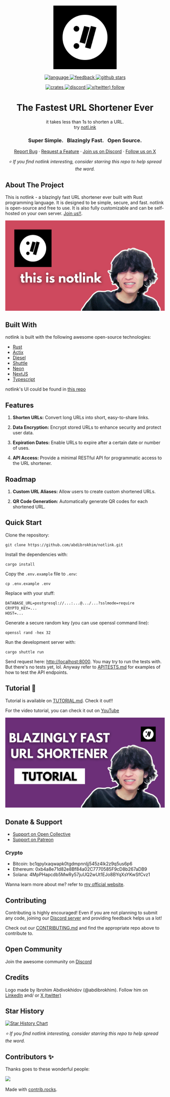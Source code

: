 <!-- markdownlint-disable -->
<p align="center">
  <a href="" rel="noopener">
    <img width=200px height=200px src="https://raw.githubusercontent.com/abdibrokhim/notlink/refs/heads/main/assets/notlink-logo.png">
  </a>
</p>

<p align="center">
  <a href="https://github.com/abdibrokhim/notlink/search?l=rust">
    <img alt="language" src="https://img.shields.io/badge/language-Rust-black.svg">
  </a>
  <a href="https://yaps.gg">
    <img alt="feedback" src="https://img.shields.io/badge/feedback-notl.ink-black">
  </a>
    <a href="https://notl.ink">
    <img alt="github stars" src="https://img.shields.io/github/stars/abdibrokhim/notlink?style=social"/>
  </a>
</p>
<p align="center">
  <a href="https://github.com/abdibrokhim/notlink/issues">
    <img alt="crates" src="https://img.shields.io/github/issues-raw/abdibrokhim/notlink.svg">
  </a>
  <a href="https://discord.gg/nUdcd9p8Ae">
    <img alt="discord" src="https://img.shields.io/discord/1325139842388070520?logo=discord"/>
  </a>
  <a href="https://yaps.gg">
    <img alt="x(twitter) follow" src="https://img.shields.io/twitter/follow/abdibrokhim">
  </a>
</p>

<h1 align="center">The Fastest URL Shortener Ever</h1>
<div align="center">
it takes less than 1s to shorten a URL.<br>
try <a href="https://notl.ink">notl.ink</a>
</div>

<h3 align="center">Super Simple. &nbsp; Blazingly Fast. &nbsp; Open Source.</h3>

<p align="center">
    <a href="https://yaps.gg">Report Bug</a>
    ·
    <a href="https://yaps.gg">Request a Feature</a>
    ·
  <a href="https://discord.gg/nUdcd9p8Ae">Join us on Discord</a>
    ·
    <a href="https://x.com/abdibrokhim">Follow us on X</a>
  </p>

<!-- <div align="center"><img src="" width="100%" ></div> -->

*<div align="center">⭐ If you find notlink interesting, consider starring this repo to help spread the word.</div>*

## About The Project
This is notlink - a blazingly fast URL shortener ever built with Rust programming language. It is designed to be simple, secure, and fast. notlink is open-source and free to use. It is also fully customizable and can be self-hosted on your own server. [Join us!!](https://discord.gg/nUdcd9p8Ae).

[![live demo](/assets/notlink-yt.png)](https://youtu.be/ahZV6aAdnVI?si=N0O3RFYXE4Zz1Uhc)


## Built With
notlink is built with the following awesome open-source technologies:
- [Rust](https://www.rust-lang.org/)
- [Actix](https://actix.rs/)
- [Diesel](http://diesel.rs/)
- [Shuttle](https://shuttle.dev/)
- [Neon](https://neon.tech/)
- [NextJS](https://nextjs.org/)
- [Typescript](https://www.typescriptlang.org/)

notlink's UI could be found in [this repo](https://github.com/abdibrokhim/notlink-ui)

## Features

1. **Shorten URLs:** 
Convert long URLs into short, easy-to-share links.

2. **Data Encryption:**
Encrypt stored URLs to enhance security and protect user data.

3. **Expiration Dates:**
Enable URLs to expire after a certain date or number of uses.

4. **API Access:**
Provide a minimal RESTful API for programmatic access to the URL shortener.

## Roadmap

1. **Custom URL Aliases:** 
Allow users to create custom shortened URLs.

2. **QR Code Generation:**
Automatically generate QR codes for each shortened URL.

## Quick Start

Clone the repository:

```shell
git clone https://github.com/abdibrokhim/notlink.git
```

Install the dependencies with:

```shell
cargo install
```

Copy the `.env.example` file to `.env`:

```shell
cp .env.example .env
```

Replace with your stuff:

```shell
DATABASE_URL=postgresql://...:...@.../...?sslmode=require
CRYPTO_KEY=...
HOST=...
```

Generate a secure random key (you can use openssl command line):

```shell
openssl rand -hex 32
```

Run the development server with:

```shell
cargo shuttle run
```

Send request here: [http://localhost:8000](http://localhost:8000). 
You may try to run the tests with. But there's no tests yet, lol.
Anyway refer to [APITESTS.md](./APITESTS.md) for examples of how to test the API endpoints.

## Tutorial 🥳

Tutorial is available on [TUTORIAL.md](https://github.com/abdibrokhim/notlink/blob/main/TUTORIAL.md). Check it out!!

For the video tutorial, you can check it out on [YouTube](https://youtu.be/Mhz_eVH3XnQ?si=fX6GqIq79QGq6C69)

[![live tutorial](/assets/notlink-ttrl.png)](https://youtu.be/Mhz_eVH3XnQ?si=ZhmY5BtrsblCrjaS)

## Donate & Support

- [Support on Open Collective](https://opencollective.com/opencommunity)
- [Support on Patreon](https://www.patreon.com/abdibrokhim)

### Crypto

- Bitcoin: bc1qpylxaqwapk0tgdmpnnljj545z4lk2z9q5us6p6
- Ethereum: 0xb4a8e71d82e8Bf84a02C7770585F9cD8b267aDB9
- Solana: 4MpPHapcdb5MwRy57juUQ2wUt1EJo8BYqXsYKwSfCvz1

Wanna learn more about me? refer to [my official website](https://yaps.gg).

## Contributing

Contributing is highly encouraged!
Even if you are not planning to submit any code, joining our [Discord server](https://discord.gg/nUdcd9p8Ae) and providing feedback helps us a lot!

Check out our [CONTRIBUTING.md](./CONTRIBUTING.md) and find the appropriate repo above to contribute to.

## Open Community

Join the awesome community on [Discord](https://discord.gg/nUdcd9p8Ae)

## Credits

Logo made by Ibrohim Abdivokhidov (@abdibrokhim). Follow him on [LinkedIn](https://www.linkedin.com/in/abdibrokhim/) and/ or [X (twitter)](https://twitter.com/abdibrokhim)

## Star History

[![Star History Chart](https://api.star-history.com/svg?repos=abdibrokhim/notlink&type=Date)](https://star-history.com/#abdibrokhim/notlink&Date)

*⭐ If you find notlink interesting, consider starring this repo to help spread the word.*

## Contributors ✨

Thanks goes to these wonderful people:

<a href="https://github.com/abdibrokhim/notlink/graphs/contributors">
  <img src="https://contrib.rocks/image?repo=abdibrokhim/notlink" />
</a>

Made with [contrib.rocks](https://contrib.rocks).